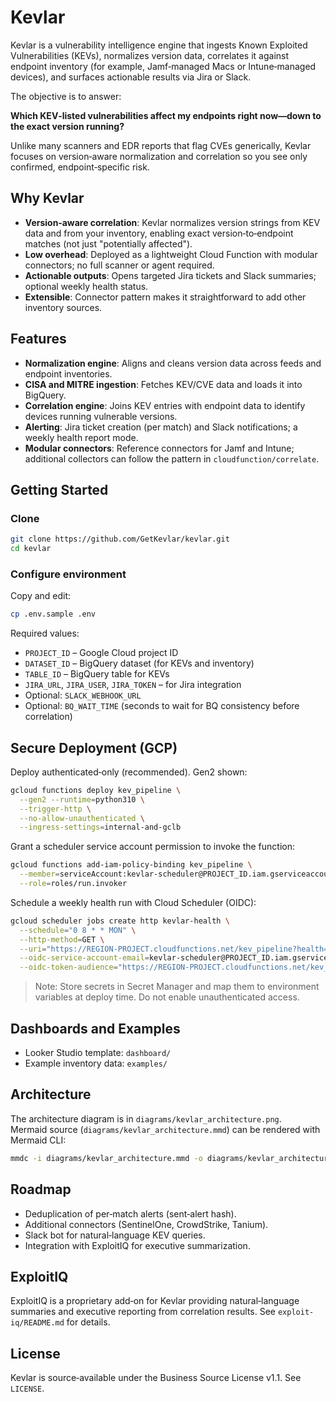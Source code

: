 # Kevlar

Kevlar is a vulnerability intelligence engine that ingests Known Exploited Vulnerabilities (KEVs), normalizes version data, correlates it against endpoint inventory (for example, Jamf‑managed Macs or Intune‑managed devices), and surfaces actionable results via Jira or Slack.

The objective is to answer:

**Which KEV‑listed vulnerabilities affect my endpoints right now—down to the exact version running?**

Unlike many scanners and EDR reports that flag CVEs generically, Kevlar focuses on version‑aware normalization and correlation so you see only confirmed, endpoint‑specific risk.

## Why Kevlar

- **Version‑aware correlation**: Kevlar normalizes version strings from KEV data and from your inventory, enabling exact version‑to‑endpoint matches (not just "potentially affected").
- **Low overhead**: Deployed as a lightweight Cloud Function with modular connectors; no full scanner or agent required.
- **Actionable outputs**: Opens targeted Jira tickets and Slack summaries; optional weekly health status.
- **Extensible**: Connector pattern makes it straightforward to add other inventory sources.

## Features

- **Normalization engine**: Aligns and cleans version data across feeds and endpoint inventories.
- **CISA and MITRE ingestion**: Fetches KEV/CVE data and loads it into BigQuery.
- **Correlation engine**: Joins KEV entries with endpoint data to identify devices running vulnerable versions.
- **Alerting**: Jira ticket creation (per match) and Slack notifications; a weekly health report mode.
- **Modular connectors**: Reference connectors for Jamf and Intune; additional collectors can follow the pattern in `cloudfunction/correlate`.

## Getting Started

### Clone
```bash
git clone https://github.com/GetKevlar/kevlar.git
cd kevlar
```

### Configure environment
Copy and edit:
```bash
cp .env.sample .env
```
Required values:
- `PROJECT_ID` – Google Cloud project ID
- `DATASET_ID` – BigQuery dataset (for KEVs and inventory)
- `TABLE_ID` – BigQuery table for KEVs
- `JIRA_URL`, `JIRA_USER`, `JIRA_TOKEN` – for Jira integration
- Optional: `SLACK_WEBHOOK_URL`
- Optional: `BQ_WAIT_TIME` (seconds to wait for BQ consistency before correlation)

## Secure Deployment (GCP)

Deploy authenticated‑only (recommended). Gen2 shown:

```bash
gcloud functions deploy kev_pipeline \
  --gen2 --runtime=python310 \
  --trigger-http \
  --no-allow-unauthenticated \
  --ingress-settings=internal-and-gclb
```

Grant a scheduler service account permission to invoke the function:

```bash
gcloud functions add-iam-policy-binding kev_pipeline \
  --member=serviceAccount:kevlar-scheduler@PROJECT_ID.iam.gserviceaccount.com \
  --role=roles/run.invoker
```

Schedule a weekly health run with Cloud Scheduler (OIDC):

```bash
gcloud scheduler jobs create http kevlar-health \
  --schedule="0 8 * * MON" \
  --http-method=GET \
  --uri="https://REGION-PROJECT.cloudfunctions.net/kev_pipeline?health=true" \
  --oidc-service-account-email=kevlar-scheduler@PROJECT_ID.iam.gserviceaccount.com \
  --oidc-token-audience="https://REGION-PROJECT.cloudfunctions.net/kev_pipeline"
```

> Note: Store secrets in Secret Manager and map them to environment variables at deploy time. Do not enable unauthenticated access.

## Dashboards and Examples

- Looker Studio template: `dashboard/`
- Example inventory data: `examples/`

## Architecture

The architecture diagram is in `diagrams/kevlar_architecture.png`.  
Mermaid source (`diagrams/kevlar_architecture.mmd`) can be rendered with Mermaid CLI:
```bash
mmdc -i diagrams/kevlar_architecture.mmd -o diagrams/kevlar_architecture.png
```

## Roadmap

- Deduplication of per‑match alerts (sent‑alert hash).
- Additional connectors (SentinelOne, CrowdStrike, Tanium).
- Slack bot for natural‑language KEV queries.
- Integration with ExploitIQ for executive summarization.

## ExploitIQ

ExploitIQ is a proprietary add‑on for Kevlar providing natural‑language summaries and executive reporting from correlation results. See `exploit-iq/README.md` for details.

## License

Kevlar is source‑available under the Business Source License v1.1. See `LICENSE`.
